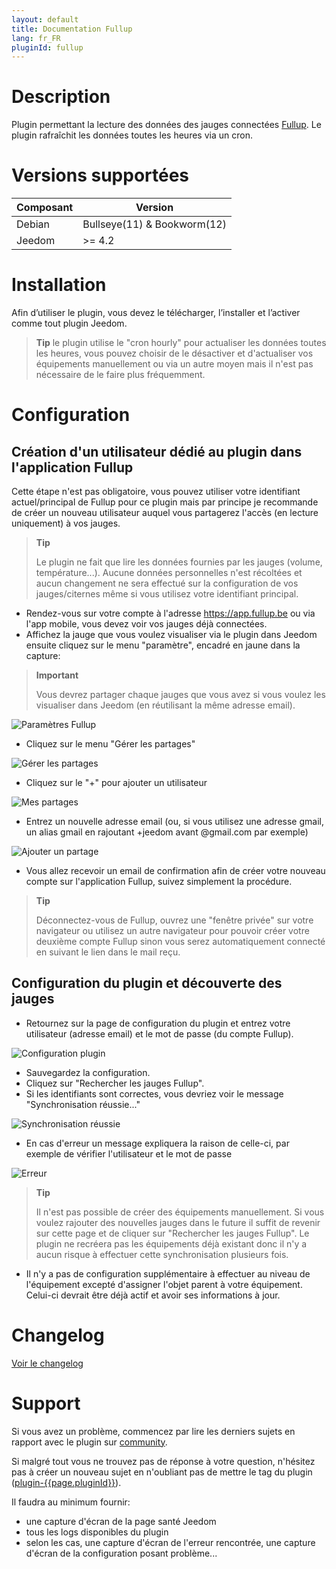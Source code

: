 ```yaml
---
layout: default
title: Documentation Fullup
lang: fr_FR
pluginId: fullup
---
```


# Description

Plugin permettant la lecture des données des jauges connectées <a href="https://fullup.be/" target="_blank">Fullup</a>. Le plugin rafraîchit les données toutes les heures via un cron.

# Versions supportées

| Composant | Version                     |
|-----------|-----------------------------|
| Debian    | Bullseye(11) & Bookworm(12) |
| Jeedom    | >= 4.2                      |

# Installation

Afin d’utiliser le plugin, vous devez le télécharger, l’installer et l’activer comme tout plugin Jeedom.

> **Tip**
> le plugin utilise le "cron hourly" pour actualiser les données toutes les heures, vous pouvez choisir de le désactiver et d'actualiser vos équipements manuellement ou via un autre moyen mais il n'est pas nécessaire de le faire plus fréquemment.

# Configuration

## Création d'un utilisateur dédié au plugin dans l'application Fullup

Cette étape n'est pas obligatoire, vous pouvez utiliser votre identifiant actuel/principal de Fullup pour ce plugin mais par principe je recommande de créer un nouveau utilisateur auquel vous partagerez l'accès (en lecture uniquement) à vos jauges.

> **Tip**
>
> Le plugin ne fait que lire les données fournies par les jauges (volume, température...).
> Aucune données personnelles n'est récoltées et aucun changement ne sera effectué sur la configuration de vos jauges/citernes même si vous utilisez votre identifiant principal.

- Rendez-vous sur votre compte à l'adresse <https://app.fullup.be> ou via l'app mobile, vous devez voir vos jauges déjà connectées.
- Affichez la jauge que vous voulez visualiser via le plugin dans Jeedom ensuite cliquez sur le menu "paramètre", encadré en jaune dans la capture:

> **Important**
>
> Vous devrez partager chaque jauges que vous avez si vous voulez les visualiser dans Jeedom (en réutilisant la même adresse email).

![Paramètres Fullup](../images/fullup_dashboard.png "Paramètres Fullup")

- Cliquez sur le menu "Gérer les partages"

![Gérer les partages](../images/fullup_settings.png "Gérer les partages")

- Cliquez sur le "+" pour ajouter un utilisateur

![Mes partages](../images/fullup_partages.png "Mes partages")

- Entrez un nouvelle adresse email (ou, si vous utilisez une adresse gmail, un alias gmail en rajoutant +jeedom avant @gmail.com par exemple)

![Ajouter un partage](../images/fullup_utilisateurs.png "Ajouter un partage")

- Vous allez recevoir un email de confirmation afin de créer votre nouveau compte sur l'application Fullup, suivez simplement la procédure.

> **Tip**
>
> Déconnectez-vous de Fullup, ouvrez une "fenêtre privée" sur votre navigateur ou utilisez un autre navigateur pour pouvoir créer votre deuxième compte Fullup sinon vous serez automatiquement connecté en suivant le lien dans le mail reçu.

## Configuration du plugin et découverte des jauges

- Retournez sur la page de configuration du plugin et entrez votre utilisateur (adresse email) et le mot de passe (du compte Fullup).

![Configuration plugin](../images/plugin_config.png "Configuration plugin")

- Sauvegardez la configuration.
- Cliquez sur "Rechercher les jauges Fullup".
- Si les identifiants sont correctes, vous devriez voir le message "Synchronisation réussie..."

![Synchronisation réussie](../images/sync_success.png "Synchronisation réussie")

- En cas d'erreur un message expliquera la raison de celle-ci, par exemple de vérifier l'utilisateur et le mot de passe

![Erreur](../images/sync_failure.png "Erreur")

> **Tip**
>
> Il n'est pas possible de créer des équipements manuellement.
> Si vous voulez rajouter des nouvelles jauges dans le future il suffit de revenir sur cette page et de cliquer sur "Rechercher les jauges Fullup".
> Le plugin ne recréera pas les équipements déjà existant donc il n'y a aucun risque à effectuer cette synchronisation plusieurs fois.

- Il n'y a pas de configuration supplémentaire à effectuer au niveau de l'équipement excepté d'assigner l'objet parent à votre équipement. Celui-ci devrait être déjà actif et avoir ses informations à jour.

# Changelog

[Voir le changelog](./changelog)

# Support

Si vous avez un problème, commencez par lire les derniers sujets en rapport avec le plugin sur [community]({{site.forum}}/tag/plugin-{{page.pluginId}}).

Si malgré tout vous ne trouvez pas de réponse à votre question, n'hésitez pas à créer un nouveau sujet en n'oubliant pas de mettre le tag du plugin ([plugin-{{page.pluginId}}]({{site.forum}}/tag/plugin-{{page.pluginId}})).

Il faudra au minimum fournir:

- une capture d'écran de la page santé Jeedom
- tous les logs disponibles du plugin
- selon les cas, une capture d'écran de l'erreur rencontrée, une capture d'écran de la configuration posant problème...
